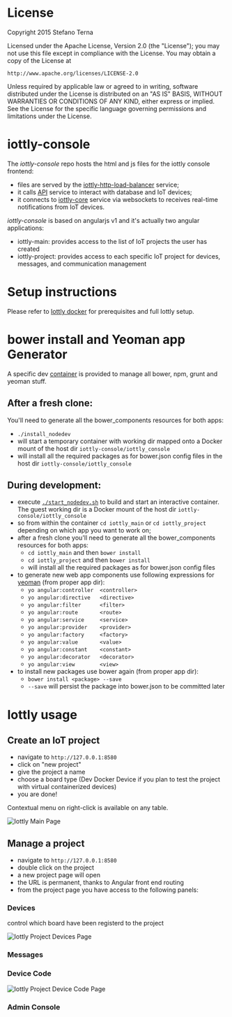 # License

Copyright 2015 Stefano Terna

Licensed under the Apache License, Version 2.0 (the "License");
you may not use this file except in compliance with the License.
You may obtain a copy of the License at

    http://www.apache.org/licenses/LICENSE-2.0

Unless required by applicable law or agreed to in writing, software
distributed under the License is distributed on an "AS IS" BASIS,
WITHOUT WARRANTIES OR CONDITIONS OF ANY KIND, either express or implied.
See the License for the specific language governing permissions and
limitations under the License.

# iottly-console
The *iottly-console* repo hosts the html and js files for the iottly console frontend:
- files are served by the [iottly-http-load-balancer](https://github.com/iottly/iottly-http-load-balancer) service;
- it calls [API](https://github.com/iottly/iottly-core) service to interact with database and IoT devices;
- it connects to [iottly-core](https://github.com/iottly/iottly-core) service via websockets to receives real-time notifications from IoT devices.

*iottly-console* is based on angularjs v1 and it's actually two angular applications:
- iottly-main: provides access to the list of IoT projects the user has created
- iottly-project: provides access to each specific IoT project for devices, messages, and communication management

# Setup instructions

Please refer to [Iottly docker](https://github.com/iottly/iottly-docker) for prerequisites and full Iottly setup.

# bower install and Yeoman app Generator 

A specific dev [container](https://github.com/iottly/iottly-console/blob/mvcangular/Dockerfile) is provided to manage all bower, npm, grunt and yeoman stuff.

## After a fresh clone:
You'll need to generate all the bower_components resources for both apps:
- `./install_nodedev`
- will start a temporary container with working dir mapped onto a Docker mount of the host dir `iottly-console/iottly_console` 
- will install all the required packages as for bower.json config files in the host dir `iottly-console/iottly_console`

## During development:
- execute [`./start_nodedev.sh`](https://github.com/iottly/iottly-console/blob/mvcangular/start_nodedev.sh) to build and start an interactive container. The guest working dir is a Docker mount of the host dir `iottly-console/iottly_console`
- so from within the container `cd iottly_main` or `cd iottly_project` depending on which app you want to work on;
- after a fresh clone you'll need to generate all the bower_components resources for both apps:
  - `cd iottly_main` and then `bower install`
  - `cd iottly_project` and then `bower install`
  - will install all the required packages as for bower.json config files
- to generate new web app components use following expressions for [yeoman](https://github.com/yeoman/generator-angular) (from proper app dir):
  - `yo angular:controller  <controller>`
  - `yo angular:directive   <directive>`
  - `yo angular:filter      <filter>`
  - `yo angular:route       <route>` 
  - `yo angular:service     <service>`  
  - `yo angular:provider    <provider>`
  - `yo angular:factory     <factory>`
  - `yo angular:value       <value>`
  - `yo angular:constant    <constant>`
  - `yo angular:decorator   <decorator>`
  - `yo angular:view        <view>`
- to install new packages use bower again (from proper app dir):
  - `bower install <package> --save`
  - `--save` will persist the package into bower.json to be committed later

# Iottly usage

## Create an IoT project
- navigate to `http://127.0.0.1:8580`
- click on "new project"
- give the project a name
- choose a board type (Dev Docker Device if you plan to test the project with virtual containerized devices)
- you are done!

Contextual menu on right-click is available on any table.

![Iottly Main Page](http://tomorrowdata.io/wp-content/uploads/2016/04/Iottly-Main-Page-1.png)

## Manage a project
- navigate to `http://127.0.0.1:8580`
- double click on the project 
- a new project page will open
- the URL is permanent, thanks to Angular front end routing
- from the project page you have access to the following panels:

### Devices
control which board have been registerd to the project

![Iottly Project Devices Page](http://tomorrowdata.io/wp-content/uploads/2016/04/Iottly-Project-Devices-Page.png)

### Messages

### Device Code
![Iottly Project Device Code Page](http://tomorrowdata.io/wp-content/uploads/2016/04/Iottly-Project-Device-Code-Page.png)

### Admin Console
